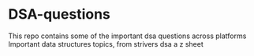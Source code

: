 # DSA-questions
This repo contains some of the important dsa questions across platforms
Important data structures topics, from strivers dsa a z sheet